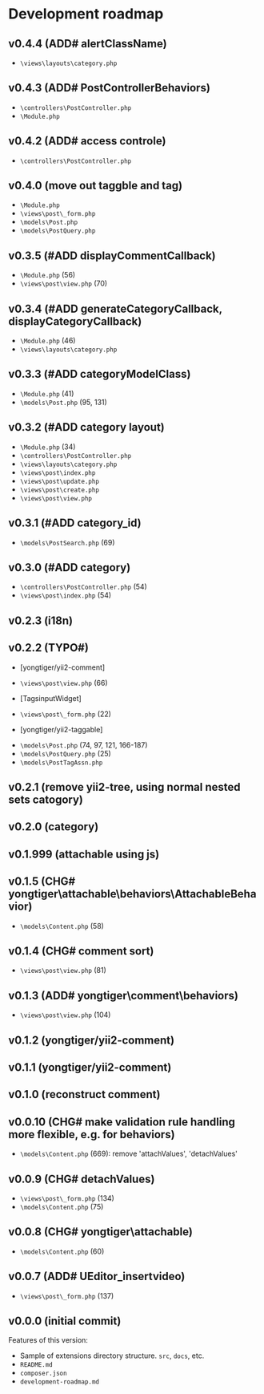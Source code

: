 # Development roadmap

## v0.4.4 (ADD# alertClassName)

* `\views\layouts\category.php`


## v0.4.3 (ADD# PostControllerBehaviors)

* `\controllers\PostController.php`
* `\Module.php`


## v0.4.2 (ADD# access controle)

* `\controllers\PostController.php`


## v0.4.0 (move out taggble and tag)

* `\Module.php`
* `\views\post\_form.php`
* `\models\Post.php`
* `\models\PostQuery.php`


## v0.3.5 (#ADD displayCommentCallback)

* `\Module.php` (56)
* `\views\post\view.php` (70)


## v0.3.4 (#ADD generateCategoryCallback, displayCategoryCallback)

* `\Module.php` (46)
* `\views\layouts\category.php`


## v0.3.3 (#ADD categoryModelClass)

* `\Module.php` (41)
* `\models\Post.php` (95, 131)


## v0.3.2 (#ADD category layout)

* `\Module.php` (34)
* `\controllers\PostController.php`
* `\views\layouts\category.php`
* `\views\post\index.php`
* `\views\post\update.php`
* `\views\post\create.php`
* `\views\post\view.php`


## v0.3.1 (#ADD category_id)

* `\models\PostSearch.php` (69)


## v0.3.0 (#ADD category)

* `\controllers\PostController.php` (54)
* `\views\post\index.php` (54)


## v0.2.3 (i18n)


## v0.2.2 (TYPO#)

* [yongtiger/yii2-comment]
- `\views\post\view.php` (66)

* [TagsinputWidget]
- `\views\post\_form.php` (22)

* [yongtiger/yii2-taggable]
- `\models\Post.php` (74, 97, 121, 166-187)
- `\models\PostQuery.php` (25)
- `\models\PostTagAssn.php`


## v0.2.1 (remove yii2-tree, using normal nested sets catogory)


## v0.2.0 (category)


## v0.1.999 (attachable using js)


## v0.1.5 (CHG# yongtiger\attachable\behaviors\AttachableBehavior)

* `\models\Content.php` (58)


## v0.1.4 (CHG# comment sort)

* `\views\post\view.php` (81)


## v0.1.3 (ADD# yongtiger\comment\behaviors)

* `\views\post\view.php` (104)


## v0.1.2 (yongtiger/yii2-comment)


## v0.1.1 (yongtiger/yii2-comment)


## v0.1.0 (reconstruct comment)


## v0.0.10 (CHG# make validation rule handling more flexible, e.g. for behaviors)

* `\models\Content.php` (669): remove 'attachValues', 'detachValues'


## v0.0.9 (CHG# detachValues)

* `\views\post\_form.php` (134)
* `\models\Content.php` (75)


## v0.0.8 (CHG# yongtiger\attachable)

* `\models\Content.php` (60)


## v0.0.7 (ADD# UEditor_insertvideo)

* `\views\post\_form.php` (137)


## v0.0.0 (initial commit)

Features of this version:

* Sample of extensions directory structure. `src`, `docs`, etc.
* `README.md`
* `composer.json`
* `development-roadmap.md`
